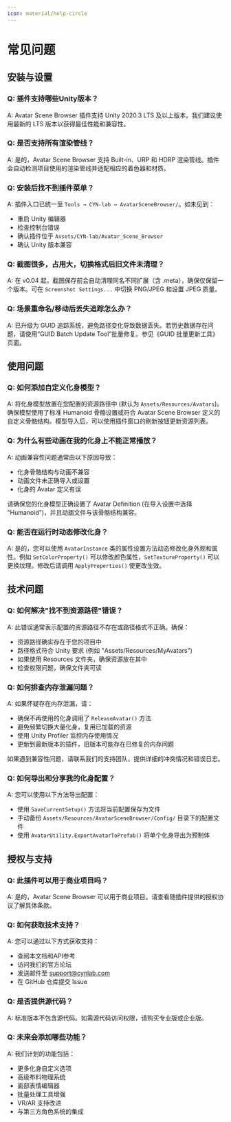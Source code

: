 ```yaml
---
icon: material/help-circle
---
```


# 常见问题

## 安装与设置

### Q: 插件支持哪些Unity版本？

A: Avatar Scene Browser 插件支持 Unity 2020.3 LTS 及以上版本。我们建议使用最新的 LTS 版本以获得最佳性能和兼容性。

### Q: 是否支持所有渲染管线？

A: 是的，Avatar Scene Browser 支持 Built-in、URP 和 HDRP 渲染管线。插件会自动检测项目使用的渲染管线并适配相应的着色器和材质。

### Q: 安装后找不到插件菜单？

A: 插件入口已统一至 `Tools → CYN-lab → AvatarSceneBrowser/`。如未见到：
- 重启 Unity 编辑器
- 检查控制台错误
- 确认插件位于 `Assets/CYN-lab/Avatar_Scene_Browser`
- 确认 Unity 版本兼容

### Q: 截图很多，占用大，切换格式后旧文件未清理？

A: 在 v0.04 起，截图保存前会自动清理同名不同扩展（含 .meta），确保仅保留一个版本。可在 `Screenshot Settings...` 中切换 PNG/JPEG 和设置 JPEG 质量。

### Q: 场景重命名/移动后丢失追踪怎么办？

A: 已升级为 GUID 追踪系统，避免路径变化导致数据丢失。若历史数据存在问题，请使用“GUID Batch Update Tool”批量修复。参见《GUID 批量更新工具》页面。

## 使用问题

### Q: 如何添加自定义化身模型？

A: 将化身模型放置在您配置的资源路径中 (默认为 `Assets/Resources/Avatars`)。确保模型使用了标准 Humanoid 骨骼设置或符合 Avatar Scene Browser 定义的自定义骨骼结构。模型导入后，可以使用插件窗口的刷新按钮更新资源列表。

### Q: 为什么有些动画在我的化身上不能正常播放？

A: 动画兼容性问题通常由以下原因导致：
- 化身骨骼结构与动画不兼容
- 动画文件未正确导入或设置
- 化身的 Avatar 定义有误

请确保您的化身模型正确设置了 Avatar Definition (在导入设置中选择 "Humanoid")，并且动画文件与该骨骼结构兼容。

### Q: 能否在运行时动态修改化身？

A: 是的，您可以使用 `AvatarInstance` 类的属性设置方法动态修改化身外观和属性。例如 `SetColorProperty()` 可以修改颜色属性，`SetTextureProperty()` 可以更换纹理。修改后请调用 `ApplyProperties()` 使更改生效。



## 技术问题

### Q: 如何解决"找不到资源路径"错误？

A: 此错误通常表示配置的资源路径不存在或路径格式不正确。确保：
- 资源路径确实存在于您的项目中
- 路径格式符合 Unity 要求 (例如 "Assets/Resources/MyAvatars")
- 如果使用 Resources 文件夹，确保资源放在其中
- 检查权限问题，确保文件夹可读

### Q: 如何排查内存泄漏问题？

A: 如果怀疑存在内存泄漏，请：
- 确保不再使用的化身调用了 `ReleaseAvatar()` 方法
- 避免频繁切换大量化身，复用已加载的资源
- 使用 Unity Profiler 监控内存使用情况
- 更新到最新版本的插件，旧版本可能存在已修复的内存问题



如果遇到兼容性问题，请联系我们的支持团队，提供详细的冲突情况和错误日志。

### Q: 如何导出和分享我的化身配置？

A: 您可以使用以下方法导出配置：
- 使用 `SaveCurrentSetup()` 方法将当前配置保存为文件
- 手动备份 `Assets/Resources/AvatarSceneBrowser/Config/` 目录下的配置文件
- 使用 `AvatarUtility.ExportAvatarToPrefab()` 将单个化身导出为预制体

## 授权与支持

### Q: 此插件可以用于商业项目吗？

A: 是的，Avatar Scene Browser 可以用于商业项目。请查看随插件提供的授权协议了解具体条款。

### Q: 如何获取技术支持？

A: 您可以通过以下方式获取支持：
- 查阅本文档和API参考
- 访问我们的官方论坛
- 发送邮件至 support@cynlab.com
- 在 GitHub 仓库提交 Issue

### Q: 是否提供源代码？

A: 标准版本不包含源代码。如需源代码访问权限，请购买专业版或企业版。

### Q: 未来会添加哪些功能？

A: 我们计划的功能包括：
- 更多化身自定义选项
- 高级布料物理系统
- 面部表情编辑器
- 批量处理工具增强
- VR/AR 支持改进
- 与第三方角色系统的集成 